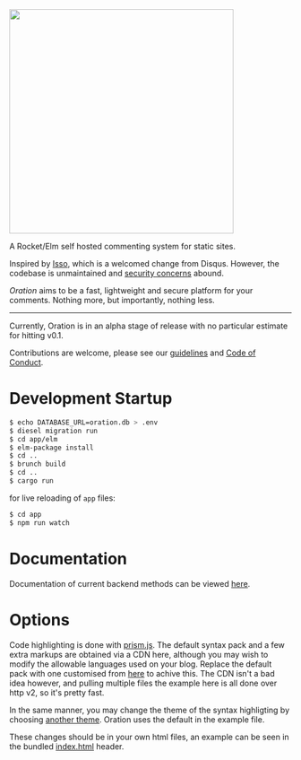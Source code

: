 <img src="https://libbum.github.io/oration/logo_wbl.svg" width=400 px />

A Rocket/Elm self hosted commenting system for static sites.

Inspired by [Isso](https://posativ.org/isso/), which is a welcomed change from Disqus.
However, the codebase is unmaintained and [security concerns](https://axiomatic.neophilus.net/posts/2017-04-16-from-disqus-to-isso.html) abound.

*Oration* aims to be a fast, lightweight and secure platform for your comments. Nothing more, but importantly, nothing less.

---

Currently, Oration is in an alpha stage of release with no particular estimate for hitting v0.1.

Contributions are welcome, please see our [guidelines](CONTRIBUTING.md) and [Code of Conduct](CODE_OF_CONDUCT.md).

# Development Startup

```bash
$ echo DATABASE_URL=oration.db > .env
$ diesel migration run
$ cd app/elm
$ elm-package install
$ cd ..
$ brunch build
$ cd ..
$ cargo run
```

for live reloading of `app` files:

```bash
$ cd app
$ npm run watch
```

# Documentation

Documentation of current backend methods can be viewed [here](https://libbum.github.io/oration/oration/index.html).

# Options

Code highlighting is done with [prism.js](http://prismjs.com/).
The default syntax pack and a few extra markups are obtained via a CDN here, although you may wish to modify the allowable languages used on your blog.
Replace the default pack with one customised from [here](http://prismjs.com/download.html) to achive this.
The CDN isn't a bad idea however, and pulling multiple files the example here is all done over http v2, so it's pretty fast.

In the same manner, you may change the theme of the syntax highligting by choosing [another theme](https://github.com/PrismJS/prism/tree/gh-pages/themes).
Oration uses the default in the example file.

These changes should be in your own html files, an example can be seen in the bundled [index.html](app/static/index.html) header.
